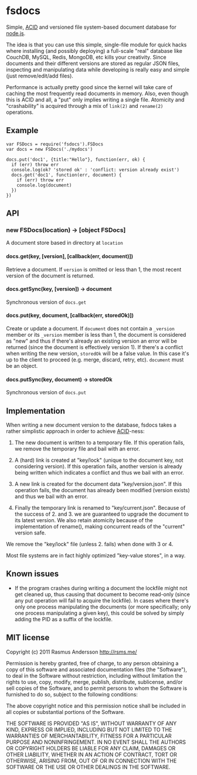 # fsdocs

Simple, [ACID](http://en.wikipedia.org/wiki/ACID) and versioned
file system-based document database for [node.js](http://nodejs.org/).

The idea is that you can use this simple, single-file module for quick hacks
where installing (and possibly deploying) a full-scale "real" database like CouchDB, MySQL, Redis, MongoDB, etc kills your creativity. Since documents and their different versions are stored as regular JSON files, inspecting and manipulating data while developing is really easy and simple (just remove/edit/add files).

Performance is actually pretty good since the kernel will take care of caching
the most frequently read documents in memory. Also, even though this is ACID and
all, a "put" only implies writing a single file. Atomicity and "crashability" is
acquired through a mix of `link(2)` and `rename(2)` operations.

## Example

    var FSDocs = require('fsdocs').FSDocs
    var docs = new FSDocs('./mydocs')

    docs.put('doc1', {title:"Hello"}, function(err, ok) {
      if (err) throw err
      console.log(ok? 'stored ok' : 'conflict: version already exist')
      docs.get('doc1', function(err, document) {
        if (err) throw err
        console.log(document)
      })
    })

## API

### new FSDocs(location) -> [object FSDocs]

A document store based in directory at `location`

#### docs.get(key, [version], [callback(err, document)])

Retrieve a document. If `version` is omitted or less than 1, the most
recent version of the document is returned.

#### docs.getSync(key, [version]) -> document

Synchronous version of `docs.get`

#### docs.put(key, document, [callback(err, storedOk)])

Create or update a document. If `document` does not contain a `_version`
member or its `_version` member is less than 1, the document is
considered as "new" and thus if there's already an existing version an
error will be returned (since the document is effectively version 1). If
there's a conflict when writing the new version, `storedOk` will be a
false value. In this case it's up to the client to proceed (e.g. merge,
discard, retry, etc). `document` must be an object.

#### docs.putSync(key, document) -> storedOk

Synchronous version of `docs.put`


## Implementation

When writing a new document version to the database, fsdocs takes a rather simplistic approach in order to achieve [ACID](http://en.wikipedia.org/wiki/ACID)-ness:

1. The new document is written to a temporary file. If this operation fails, we remove the temporary file and bail with an error.

2. A (hard) link is created at "key/lock" (unique to the document key, not considering version). If this operation fails, another version is already being written which indicates a conflict and thus we bail with an error.

3. A new link is created for the document data "key/version.json". If this operation fails, the document has already been modified (version exists) and thus we bail with an error.

4. Finally the temporary link is renamed to "key/current.json". Because of the success of 2. and 3. we are guaranteed to upgrade the document to its latest version. We also retain atomicity because of the implementation of rename(), making concurrent reads of the "current" version safe.

We remove the "key/lock" file (unless 2. fails) when done with 3 or 4.

Most file systems are in fact highly optimized "key-value stores", in a way.


## Known issues

- If the program crashes during writing a document the lockfile might not get
  cleaned up, thus causing that document to become read-only (since any put
  operation will fail to acquire the lockfile). In cases where there's only one
  process manipulating the documents (or more specifically; only one process
  manipulating a given key), this could be solved by simply adding the PID as
  a suffix of the lockfile.


## MIT license

Copyright (c) 2011 Rasmus Andersson <http://rsms.me/>

Permission is hereby granted, free of charge, to any person obtaining a copy
of this software and associated documentation files (the "Software"), to deal
in the Software without restriction, including without limitation the rights
to use, copy, modify, merge, publish, distribute, sublicense, and/or sell
copies of the Software, and to permit persons to whom the Software is
furnished to do so, subject to the following conditions:

The above copyright notice and this permission notice shall be included in
all copies or substantial portions of the Software.

THE SOFTWARE IS PROVIDED "AS IS", WITHOUT WARRANTY OF ANY KIND, EXPRESS OR
IMPLIED, INCLUDING BUT NOT LIMITED TO THE WARRANTIES OF MERCHANTABILITY,
FITNESS FOR A PARTICULAR PURPOSE AND NONINFRINGEMENT. IN NO EVENT SHALL THE
AUTHORS OR COPYRIGHT HOLDERS BE LIABLE FOR ANY CLAIM, DAMAGES OR OTHER
LIABILITY, WHETHER IN AN ACTION OF CONTRACT, TORT OR OTHERWISE, ARISING FROM,
OUT OF OR IN CONNECTION WITH THE SOFTWARE OR THE USE OR OTHER DEALINGS IN
THE SOFTWARE.
